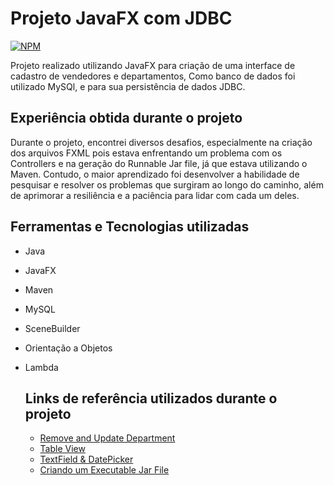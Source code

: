 # Projeto JavaFX com JDBC
[![NPM](https://img.shields.io/npm/l/react)](https://github.com/ZeMarques96/workshop-javafx-jdbc/blob/main/LICENSE) 

Projeto realizado utilizando JavaFX para criação de uma interface de cadastro de vendedores e departamentos, Como banco de dados foi utilizado MySQl, e para sua persistência de dados JDBC.

## Experiência obtida durante o projeto

Durante o projeto, encontrei diversos desafios, especialmente na criação dos arquivos FXML pois estava enfrentando um problema com os Controllers e na geração do Runnable Jar file, já que estava utilizando o Maven. Contudo, o maior aprendizado foi desenvolver a habilidade de pesquisar e resolver os problemas que surgiram ao longo do caminho, além de aprimorar a resiliência e a paciência para lidar com cada um deles.


## Ferramentas e Tecnologias utilizadas

- Java
- JavaFX
- Maven
- MySQL
- SceneBuilder
- Orientação a Objetos
- Lambda

  ## Links de referência utilizados durante o projeto

  - [Remove and Update Department](https://stackoverflow.com/questions/32282230/fxml-javafx-8-tableview-make-a-delete-button-in-each-row-and-delete-the-row-a)
  - [Table View](https://stackoverflow.com/questions/47484280/format-of-date-in-the-javafx-tableview)
  - [TextField & DatePicker](https://stackoverflow.com/questions/26831978/javafx-datepicker-getvalue-in-a-specific-format)
  - [Criando um Executable Jar File](https://www.youtube.com/watch?v=OmGZpUzT65A)
